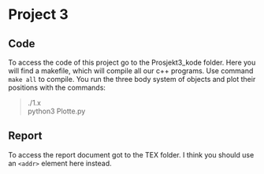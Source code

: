 # Project 3

## Code

To access the code of this project go to the Prosjekt3_kode folder. Here you will find a makefile, which will compile all our c++ programs. Use command `make all` to compile. You run the three body system of objects and plot their positions with the commands:<br />
>./1.x <br />
>python3 Plotte.py <br />




## Report

To access the report document got to the TEX folder. 
I think you should use an
`<addr>` element here instead.
